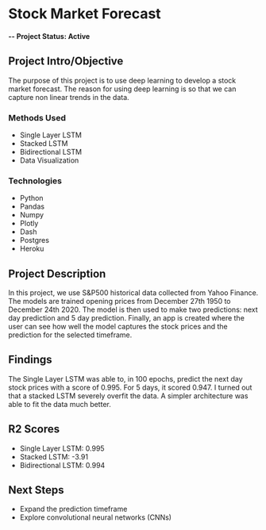 # Stock Market Forecast

#### -- Project Status: Active

## Project Intro/Objective

The purpose of this project is to use deep learning to develop a stock market forecast. The reason for using deep learning is so that we can capture non linear trends in the data. 

### Methods Used
* Single Layer LSTM
* Stacked LSTM
* Bidirectional LSTM
* Data Visualization 

### Technologies
* Python
* Pandas
* Numpy
* Plotly
* Dash
* Postgres
* Heroku

## Project Description

In this project, we use S&P500 historical data collected from Yahoo Finance. The models are trained opening prices from December 27th 1950 to December 24th 2020. The model is then used to make two predictions: next day prediction and 5 day prediction. Finally, an app is created where the user can see how well the model captures the stock prices and the prediction for the selected timeframe. 

## Findings

The Single Layer LSTM was able to, in 100 epochs, predict the next day stock prices with a score of 0.995. For 5 days, it scored 0.947. I turned out that a stacked LSTM severely overfit the data. A simpler architecture was able to fit the data much better. 



## R2 Scores
* Single Layer LSTM: 0.995
* Stacked LSTM: -3.91
* Bidirectional LSTM: 0.994



## Next Steps

* Expand the prediction timeframe
* Explore convolutional neural networks (CNNs)

